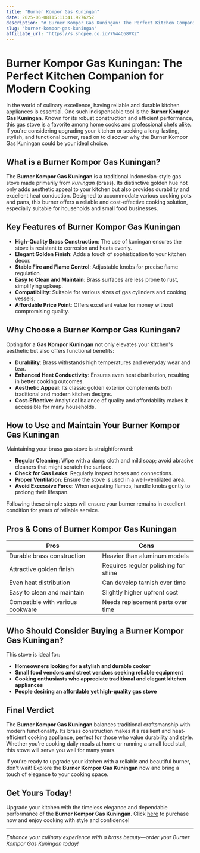 ```yaml
---
title: "Burner Kompor Gas Kuningan"
date: 2025-06-08T15:11:41.927625Z
description: "# Burner Kompor Gas Kuningan: The Perfect Kitchen Companion for Modern Cooking..."
slug: "burner-kompor-gas-kuningan"
affiliate_url: "https://s.shopee.co.id/7V44C68VX2"
---
```

# Burner Kompor Gas Kuningan: The Perfect Kitchen Companion for Modern Cooking

In the world of culinary excellence, having reliable and durable kitchen appliances is essential. One such indispensable tool is the **Burner Kompor Gas Kuningan**. Known for its robust construction and efficient performance, this gas stove is a favorite among home cooks and professional chefs alike. If you're considering upgrading your kitchen or seeking a long-lasting, stylish, and functional burner, read on to discover why the Burner Kompor Gas Kuningan could be your ideal choice.

## What is a Burner Kompor Gas Kuningan?

The **Burner Kompor Gas Kuningan** is a traditional Indonesian-style gas stove made primarily from *kuningan* (brass). Its distinctive golden hue not only adds aesthetic appeal to your kitchen but also provides durability and excellent heat conduction. Designed to accommodate various cooking pots and pans, this burner offers a reliable and cost-effective cooking solution, especially suitable for households and small food businesses.

## Key Features of Burner Kompor Gas Kuningan

- **High-Quality Brass Construction**: The use of kuningan ensures the stove is resistant to corrosion and heats evenly.
- **Elegant Golden Finish**: Adds a touch of sophistication to your kitchen decor.
- **Stable Fire and Flame Control**: Adjustable knobs for precise flame regulation.
- **Easy to Clean and Maintain**: Brass surfaces are less prone to rust, simplifying upkeep.
- **Compatibility**: Suitable for various sizes of gas cylinders and cooking vessels.
- **Affordable Price Point**: Offers excellent value for money without compromising quality.

## Why Choose a Burner Kompor Gas Kuningan?

Opting for a **Gas Kompor Kuningan** not only elevates your kitchen's aesthetic but also offers functional benefits:

- **Durability**: Brass withstands high temperatures and everyday wear and tear.
- **Enhanced Heat Conductivity**: Ensures even heat distribution, resulting in better cooking outcomes.
- **Aesthetic Appeal**: Its classic golden exterior complements both traditional and modern kitchen designs.
- **Cost-Effective**: Analytical balance of quality and affordability makes it accessible for many households.

## How to Use and Maintain Your Burner Kompor Gas Kuningan

Maintaining your brass gas stove is straightforward:

- **Regular Cleaning**: Wipe with a damp cloth and mild soap; avoid abrasive cleaners that might scratch the surface.
- **Check for Gas Leaks**: Regularly inspect hoses and connections.
- **Proper Ventilation**: Ensure the stove is used in a well-ventilated area.
- **Avoid Excessive Force**: When adjusting flames, handle knobs gently to prolong their lifespan.

Following these simple steps will ensure your burner remains in excellent condition for years of reliable service.

## Pros & Cons of Burner Kompor Gas Kuningan

| Pros                                              | Cons                                  |
|---------------------------------------------------|---------------------------------------|
| Durable brass construction                       | Heavier than aluminum models        |
| Attractive golden finish                         | Requires regular polishing for shine|
| Even heat distribution                           | Can develop tarnish over time     |
| Easy to clean and maintain                       | Slightly higher upfront cost     |
| Compatible with various cookware                 | Needs replacement parts over time |

## Who Should Consider Buying a Burner Kompor Gas Kuningan?

This stove is ideal for:

- **Homeowners looking for a stylish and durable cooker**
- **Small food vendors and street vendors seeking reliable equipment**
- **Cooking enthusiasts who appreciate traditional and elegant kitchen appliances**
- **People desiring an affordable yet high-quality gas stove**

## Final Verdict

The **Burner Kompor Gas Kuningan** balances traditional craftsmanship with modern functionality. Its brass construction makes it a resilient and heat-efficient cooking appliance, perfect for those who value durability and style. Whether you're cooking daily meals at home or running a small food stall, this stove will serve you well for many years.

If you're ready to upgrade your kitchen with a reliable and beautiful burner, don't wait! Explore the **Burner Kompor Gas Kuningan** now and bring a touch of elegance to your cooking space.

## Get Yours Today!

Upgrade your kitchen with the timeless elegance and dependable performance of the **Burner Kompor Gas Kuningan**. Click [here](https://s.shopee.co.id/7V44C68VX2) to purchase now and enjoy cooking with style and confidence!

---

*Enhance your culinary experience with a brass beauty—order your Burner Kompor Gas Kuningan today!*